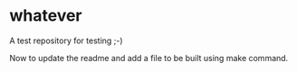 # whatever
A test repository for testing ;-)

Now to update the readme and add a file to be built using make command.

